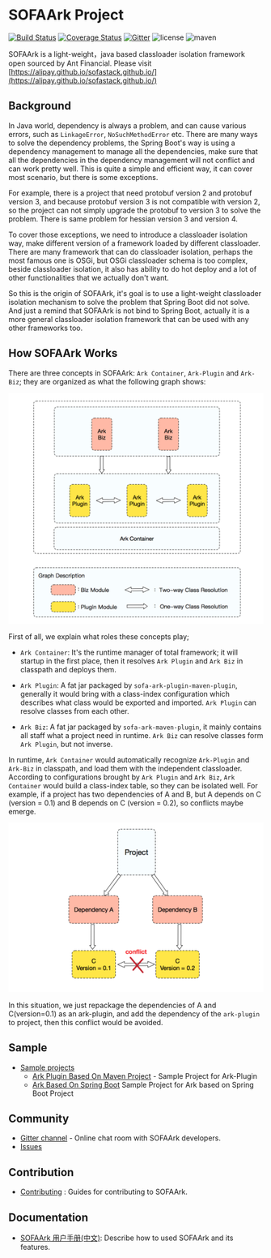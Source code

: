 # SOFAArk Project

[![Build Status](https://travis-ci.org/alipay/sofa-ark.svg?branch=master)](https://travis-ci.org/alipay/sofa-ark)
[![Coverage Status](https://coveralls.io/repos/github/alipay/sofa-ark/badge.svg?branch=master)](https://coveralls.io/github/alipay/sofa-ark)
[![Gitter](https://img.shields.io/badge/chat-on%20gitter-orange.svg)](https://gitter.im/sofa-ark/Lobby)
![license](https://img.shields.io/badge/license-Apache--2.0-green.svg)
![maven](https://img.shields.io/nexus/r/https/oss.sonatype.org/com.alipay.sofa/sofa-ark-all.svg)


SOFAArk is a light-weight，java based classloader isolation framework 
open sourced by Ant Financial. Please visit [https://alipay.github.io/sofastack.github.io/](https://alipay.github.io/sofastack.github.io/)

## Background

In Java world, dependency is always a problem, and can cause various errors, such as `LinkageError`, `NoSuchMethodError` etc. There are many ways to solve the dependency problems, the Spring Boot's way is using a dependency management to manage all the dependencies, make sure that all the dependencies in the dependency management will not conflict and can work pretty well. This is quite a simple and efficient way, it can cover most scenario, but there is some exceptions.

For example, there is a project that need protobuf version 2 and protobuf version 3, and because protobuf version 3 is not compatible with version 2, so the project can not simply upgrade the protobuf to version 3 to solve the problem. There is same problem for hessian version 3 and version 4.

To cover those exceptions, we need to introduce a classloader isolation way, make different version of a framework loaded by different classloader. There are many framework that can do classloader isolation, perhaps the most famous one is OSGi, but OSGi classloader schema is too complex, beside classloader isolation, it also has ability to do hot deploy and a lot of other functionalities that we actually don't want.

So this is the origin of SOFAArk, it's goal is to use a light-weight classloader isolation mechanism to solve the problem that Spring Boot did not solve. And just a remind that SOFAArk is not bind to Spring Boot, actually it is a more general classloader isolation framework that can be used with any other frameworks too.

## How SOFAArk Works

There are three concepts in SOFAArk: `Ark Container`, `Ark-Plugin` and `Ark-Biz`; they are organized as what the following graph shows:

![framework](resource/SOFA-Ark-Framework.png)

First of all, we explain what roles these concepts play;

+ `Ark Container`: It's the runtime manager of total framework; it will startup in the first place, then it resolves `Ark Plugin` and `Ark Biz` in classpath and deploys them.

+ `Ark Plugin`: A fat jar packaged by `sofa-ark-plugin-maven-plugin`, generally it would bring with a class-index configuration which describes what class would be exported and imported. `Ark Plugin` can resolve classes from each other.

+ `Ark Biz`: A fat jar packaged by `sofa-ark-maven-plugin`, it mainly contains all staff what a project need in runtime. `Ark Biz` can resolve classes form `Ark Plugin`, but not inverse.

In runtime, `Ark Container` would automatically recognize `Ark-Plugin` and `Ark-Biz` in classpath, and load them with the independent classloader. According to configurations brought by `Ark Plugin` and `Ark Biz`, `Ark Container` would build a class-index table, so they can be
isolated well. For example, if a project has two dependencies of A and B, but A depends on C (version = 0.1) and B depends on C (version = 0.2), so conflicts maybe emerge.

![conflict](resource/SOFA-Ark-Conflict.png)

In this situation, we just repackage the dependencies of A and C(version=0.1) as an ark-plugin, and add the dependency of the `ark-plugin` to project, then this conflict would be avoided.

## Sample

* [Sample projects](sofa-ark-samples)
    * [Ark Plugin Based On Maven Project](sofa-ark-samples/sample-ark-plugin) - Sample Project for Ark-Plugin
    * [Ark Based On Spring Boot](sofa-ark-samples/sample-springboot-ark) Sample Project for Ark based on Spring Boot Project

## Community

* [Gitter channel](https://gitter.im/sofa-ark/Lobby) - Online chat room with SOFAArk developers.
* [Issues](https://github.com/alipay/sofa-ark/issues)

## Contribution

* [Contributing](./CONTRIBUTING.md) : Guides for contributing to SOFAArk.

## Documentation

* [SOFAArk 用户手册(中文)](https://alipay.github.io/sofastack.github.io/docs/): Describe how to used SOFAArk and its features.
